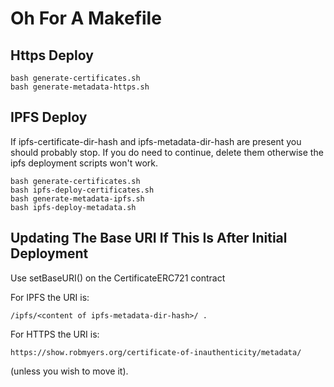 # Oh For A Makefile

## Https Deploy

    bash generate-certificates.sh
    bash generate-metadata-https.sh

## IPFS Deploy

If ipfs-certificate-dir-hash and ipfs-metadata-dir-hash are present you should probably stop. If you do need to continue, delete them otherwise the ipfs deployment scripts won't work.

    bash generate-certificates.sh
    bash ipfs-deploy-certificates.sh
    bash generate-metadata-ipfs.sh
    bash ipfs-deploy-metadata.sh

## Updating The Base URI If This Is After Initial Deployment

Use setBaseURI() on the CertificateERC721 contract

For IPFS the URI is:

    /ipfs/<content of ipfs-metadata-dir-hash>/ .

For HTTPS the URI is:

    https://show.robmyers.org/certificate-of-inauthenticity/metadata/

(unless you wish to move it).
